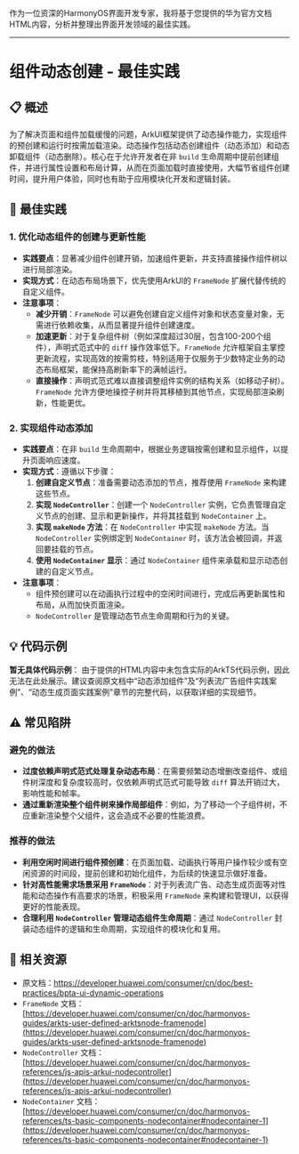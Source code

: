 作为一位资深的HarmonyOS界面开发专家，我将基于您提供的华为官方文档HTML内容，分析并整理出界面开发领域的最佳实践。

---

# 组件动态创建 - 最佳实践

## 📋 概述
为了解决页面和组件加载缓慢的问题，ArkUI框架提供了动态操作能力，实现组件的预创建和运行时按需加载渲染。动态操作包括动态创建组件（动态添加）和动态卸载组件（动态删除）。核心在于允许开发者在非 `build` 生命周期中提前创建组件，并进行属性设置和布局计算，从而在页面加载时直接使用，大幅节省组件创建时间，提升用户体验，同时也有助于应用模块化开发和逻辑封装。

## 🎯 最佳实践

### 1. 优化动态组件的创建与更新性能
- **实践要点**：显著减少组件创建开销，加速组件更新，并支持直接操作组件树以进行局部渲染。
- **实现方式**：在动态布局场景下，优先使用ArkUI的 `FrameNode` 扩展代替传统的自定义组件。
- **注意事项**：
    *   **减少开销**：`FrameNode` 可以避免创建自定义组件对象和状态变量对象，无需进行依赖收集，从而显著提升组件创建速度。
    *   **加速更新**：对于复杂组件树（例如深度超过30层，包含100-200个组件），声明式范式中的 `diff` 操作效率低下。`FrameNode` 允许框架自主掌控更新流程，实现高效的按需剪枝，特别适用于仅服务于少数特定业务的动态布局框架，能保持高刷新率下的满帧运行。
    *   **直接操作**：声明式范式难以直接调整组件实例的结构关系（如移动子树）。`FrameNode` 允许方便地操控子树并将其移植到其他节点，实现局部渲染刷新，性能更优。

### 2. 实现组件动态添加
- **实践要点**：在非 `build` 生命周期中，根据业务逻辑按需创建和显示组件，以提升页面响应速度。
- **实现方式**：遵循以下步骤：
    1.  **创建自定义节点**：准备需要动态添加的节点，推荐使用 `FrameNode` 来构建这些节点。
    2.  **实现 `NodeController`**：创建一个 `NodeController` 实例，它负责管理自定义节点的创建、显示和更新操作，并将其挂载到 `NodeContainer` 上。
    3.  **实现 `makeNode` 方法**：在 `NodeController` 中实现 `makeNode` 方法。当 `NodeController` 实例绑定到 `NodeContainer` 时，该方法会被回调，并返回要挂载的节点。
    4.  **使用 `NodeContainer` 显示**：通过 `NodeContainer` 组件来承载和显示动态创建的自定义节点。
- **注意事项**：
    *   组件预创建可以在动画执行过程中的空闲时间进行，完成后再更新属性和布局，从而加快页面渲染。
    *   `NodeController` 是管理动态节点生命周期和行为的关键。

## 💡 代码示例

**暂无具体代码示例**：
由于提供的HTML内容中未包含实际的ArkTS代码示例，因此无法在此处展示。建议查阅原文档中“动态添加组件”及“列表流广告组件实践案例”、“动态生成页面实践案例”章节的完整代码，以获取详细的实现细节。

## ⚠️ 常见陷阱

### 避免的做法
- **过度依赖声明式范式处理复杂动态布局**：在需要频繁动态增删改查组件、或组件树深度和复杂度较高时，仅依赖声明式范式可能导致 `diff` 算法开销过大，影响性能和帧率。
- **通过重新渲染整个组件树来操作局部组件**：例如，为了移动一个子组件树，不应重新渲染整个父组件，这会造成不必要的性能浪费。

### 推荐的做法
- **利用空闲时间进行组件预创建**：在页面加载、动画执行等用户操作较少或有空闲资源的时间段，提前创建和初始化组件，为后续的快速显示做好准备。
- **针对高性能需求场景采用 `FrameNode`**：对于列表流广告、动态生成页面等对性能和动态操作有高要求的场景，积极采用 `FrameNode` 来构建和管理UI，以获得更好的性能表现。
- **合理利用 `NodeController` 管理动态组件生命周期**：通过 `NodeController` 封装动态组件的逻辑和生命周期，实现组件的模块化和复用。

## 🔗 相关资源
- 原文档：https://developer.huawei.com/consumer/cn/doc/best-practices/bpta-ui-dynamic-operations
- `FrameNode` 文档：[https://developer.huawei.com/consumer/cn/doc/harmonyos-guides/arkts-user-defined-arktsnode-framenode](https://developer.huawei.com/consumer/cn/doc/harmonyos-guides/arkts-user-defined-arktsnode-framenode)
- `NodeController` 文档：[https://developer.huawei.com/consumer/cn/doc/harmonyos-references/js-apis-arkui-nodecontroller](https://developer.huawei.com/consumer/cn/doc/harmonyos-references/js-apis-arkui-nodecontroller)
- `NodeContainer` 文档：[https://developer.huawei.com/consumer/cn/doc/harmonyos-references/ts-basic-components-nodecontainer#nodecontainer-1](https://developer.huawei.com/consumer/cn/doc/harmonyos-references/ts-basic-components-nodecontainer#nodecontainer-1)